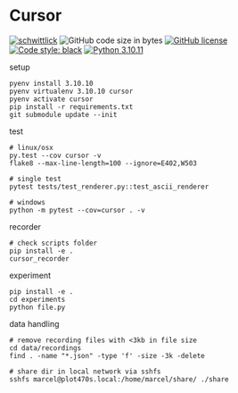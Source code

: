 # Cursor

[![schwittlick](https://circleci.com/gh/schwittlick/cursor.svg?style=shield)](https://app.circleci.com/pipelines/github/schwittlick/cursor) 
![GitHub code size in bytes](https://img.shields.io/github/languages/code-size/schwittlick/cursor.svg?style=flat-square) 
[![GitHub license](https://img.shields.io/github/license/schwittlick/cursor.svg?style=flat-square)](https://github.com/schwittlick/cursor/blob/master/LICENSE)
[![Code style: black](https://img.shields.io/badge/code%20style-black-000000.svg?style=flat-square)](https://github.com/ambv/black)
[![Python 3.10.11](https://img.shields.io/badge/python-3.10.11-blue.svg)](https://www.python.org/downloads/release/python-31011/)

setup

    pyenv install 3.10.10
    pyenv virtualenv 3.10.10 cursor
    pyenv activate cursor
    pip install -r requirements.txt
    git submodule update --init


test
    
    # linux/osx
    py.test --cov cursor -v
    flake8 --max-line-length=100 --ignore=E402,W503
    
    # single test
    pytest tests/test_renderer.py::test_ascii_renderer

    # windows
    python -m pytest --cov=cursor . -v

recorder

    # check scripts folder
    pip install -e .
    cursor_recorder

experiment

    pip install -e .
    cd experiments
    python file.py
    
data handling

    # remove recording files with <3kb in file size
    cd data/recordings
    find . -name "*.json" -type 'f' -size -3k -delete
    
    # share dir in local network via sshfs
    sshfs marcel@plot470s.local:/home/marcel/share/ ./share